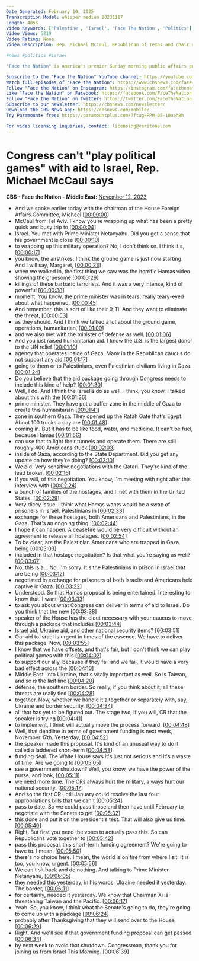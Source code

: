 ```yaml
---
Date Generated: February 10, 2025
Transcription Model: whisper medium 20231117
Length: 405s
Video Keywords: ['Palestine', 'Israel', 'Face The Nation', 'Politics']
Video Views: 6219
Video Rating: None
Video Description: Rep. Michael McCaul, Republican of Texas and chair of the House Foreign Affairs committee, tells "Face the Nation" that Congress can't "play political games" with providing aid to Israel as new House Speaker Mike Johnson faces a looming shutdown and Democrats wanting to tie aid to Israel with aid to Ukraine.

#news #politics #israel 

"Face the Nation" is America's premier Sunday morning public affairs program. The broadcast is one of the longest-running news programs in the history of television, having debuted Nov. 7, 1954, on CBS. Every Sunday, "Face the Nation" moderator and CBS News senior foreign affairs correspondent Margaret Brennan welcomes leaders, newsmakers, and experts to a lively round table discussion of current events and the latest news.

Subscribe to the "Face the Nation" YouTube channel: https://youtube.com/facethenation/​
Watch full episodes of "Face the Nation": https://www.cbsnews.com/face-the-nation/full-episodes/
Follow "Face the Nation" on Instagram: https://instagram.com/facethenation/
Like "Face the Nation" on Facebook: https://facebook.com/FaceTheNation
Follow "Face the Nation" on Twitter: https://twitter.com/FaceTheNation
Subscribe to our newsletter: https://cbsnews.com/newsletter/
Download the CBS News app: https://cbsnews.com/mobile/
Try Paramount+ free: https://paramountplus.com/?ftag=PPM-05-10aeh8h

For video licensing inquiries, contact: licensing@veritone.com
---
```


# Congress can't "play political games" with aid to Israel, Rep. Michael McCaul says
**CBS - Face the Nation - Middle East:** [November 12, 2023](https://www.youtube.com/watch?v=0bv4tFuLLVQ)
*  And we spoke earlier today with the chairman of the House Foreign Affairs Committee, Michael [[00:00:00](https://www.youtube.com/watch?v=0bv4tFuLLVQ&t=0.0s)]
*  McCaul from Tel Aviv. I know you're wrapping up what has been a pretty quick and busy trip to [[00:00:04](https://www.youtube.com/watch?v=0bv4tFuLLVQ&t=4.0s)]
*  Israel. You met with Prime Minister Netanyahu. Did you get a sense that his government is close [[00:00:10](https://www.youtube.com/watch?v=0bv4tFuLLVQ&t=10.8s)]
*  to wrapping up this military operation? No, I don't think so. I think it's, [[00:00:17](https://www.youtube.com/watch?v=0bv4tFuLLVQ&t=17.44s)]
*  you know, the airstrikes. I think the ground game is just now starting. And I will say, Margaret, [[00:00:23](https://www.youtube.com/watch?v=0bv4tFuLLVQ&t=23.44s)]
*  when we walked in, the first thing we saw was the horrific Hamas video showing the gruesome [[00:00:29](https://www.youtube.com/watch?v=0bv4tFuLLVQ&t=29.36s)]
*  killings of these barbaric terrorists. And it was a very intense, kind of powerful [[00:00:38](https://www.youtube.com/watch?v=0bv4tFuLLVQ&t=38.32s)]
*  moment. You know, the prime minister was in tears, really teary-eyed about what happened. [[00:00:45](https://www.youtube.com/watch?v=0bv4tFuLLVQ&t=45.28s)]
*  And remember, this is sort of like their 9-11. And they want to eliminate the threat, [[00:00:53](https://www.youtube.com/watch?v=0bv4tFuLLVQ&t=53.84s)]
*  as they should. And I think we talked a lot about the ground game, operations, humanitarian, [[00:01:00](https://www.youtube.com/watch?v=0bv4tFuLLVQ&t=60.400000000000006s)]
*  and we also met with the minister of defense as well. [[00:01:06](https://www.youtube.com/watch?v=0bv4tFuLLVQ&t=66.16s)]
*  And you just raised humanitarian aid. I know the U.S. is the largest donor to the UN relief [[00:01:10](https://www.youtube.com/watch?v=0bv4tFuLLVQ&t=70.72s)]
*  agency that operates inside of Gaza. Many in the Republican caucus do not support any aid [[00:01:17](https://www.youtube.com/watch?v=0bv4tFuLLVQ&t=77.84s)]
*  going to them or to Palestinians, even Palestinian civilians living in Gaza. [[00:01:24](https://www.youtube.com/watch?v=0bv4tFuLLVQ&t=84.64s)]
*  Do you believe that the aid package going through Congress needs to include this kind of help? [[00:01:30](https://www.youtube.com/watch?v=0bv4tFuLLVQ&t=90.72s)]
*  Well, I do. And I think the Israelis do as well. I think, you know, I talked about this with the [[00:01:36](https://www.youtube.com/watch?v=0bv4tFuLLVQ&t=96.96000000000001s)]
*  prime minister. They have put a buffer zone in the middle of Gaza to create this humanitarian [[00:01:41](https://www.youtube.com/watch?v=0bv4tFuLLVQ&t=101.84s)]
*  zone in southern Gaza. They opened up the Rafah Gate that's Egypt. About 100 trucks a day are [[00:01:48](https://www.youtube.com/watch?v=0bv4tFuLLVQ&t=108.88000000000001s)]
*  coming in. But it has to be like food, water, and medicine. It can't be fuel, because Hamas [[00:01:56](https://www.youtube.com/watch?v=0bv4tFuLLVQ&t=116.56s)]
*  can use that to light their tunnels and operate them. There are still roughly 400 Americans stuck [[00:02:03](https://www.youtube.com/watch?v=0bv4tFuLLVQ&t=123.2s)]
*  inside of Gaza, according to the State Department. Did you get any update on how they're doing? [[00:02:10](https://www.youtube.com/watch?v=0bv4tFuLLVQ&t=130.32s)]
*  We did. Very sensitive negotiations with the Qatari. They're kind of the lead broker, [[00:02:16](https://www.youtube.com/watch?v=0bv4tFuLLVQ&t=136.48s)]
*  if you will, of this negotiation. You know, I'm meeting with right after this interview with [[00:02:24](https://www.youtube.com/watch?v=0bv4tFuLLVQ&t=144.32s)]
*  a bunch of families of the hostages, and I met with them in the United States. [[00:02:29](https://www.youtube.com/watch?v=0bv4tFuLLVQ&t=149.51999999999998s)]
*  Very dicey issue. I think what Hamas wants would be a swap of prisoners in Israel, Palestinians in [[00:02:33](https://www.youtube.com/watch?v=0bv4tFuLLVQ&t=153.76s)]
*  exchange for these hostages, both Americans and Palestinians, in the Gaza. That's an ongoing thing. [[00:02:44](https://www.youtube.com/watch?v=0bv4tFuLLVQ&t=164.48s)]
*  I hope it can happen. A ceasefire would be very difficult without an agreement to release all hostages. [[00:02:54](https://www.youtube.com/watch?v=0bv4tFuLLVQ&t=174.0s)]
*  To be clear, are the Palestinian Americans who are trapped in Gaza being [[00:03:03](https://www.youtube.com/watch?v=0bv4tFuLLVQ&t=183.51999999999998s)]
*  included in that hostage negotiation? Is that what you're saying as well? [[00:03:07](https://www.youtube.com/watch?v=0bv4tFuLLVQ&t=187.35999999999999s)]
*  No, this is a... No, I'm sorry. It's the Palestinians in prison in Israel that are being [[00:03:12](https://www.youtube.com/watch?v=0bv4tFuLLVQ&t=192.32s)]
*  negotiated in exchange for prisoners of both Israelis and Americans held captive in Gaza. [[00:03:22](https://www.youtube.com/watch?v=0bv4tFuLLVQ&t=202.16s)]
*  Understood. So that Hamas proposal is being entertained. Interesting to know that. I want [[00:03:33](https://www.youtube.com/watch?v=0bv4tFuLLVQ&t=213.12s)]
*  to ask you about what Congress can deliver in terms of aid to Israel. Do you think that the new [[00:03:38](https://www.youtube.com/watch?v=0bv4tFuLLVQ&t=218.07999999999998s)]
*  speaker of the House has the clout necessary with your caucus to move through a package that includes [[00:03:44](https://www.youtube.com/watch?v=0bv4tFuLLVQ&t=224.16s)]
*  Israel aid, Ukraine aid, and other national security items? [[00:03:51](https://www.youtube.com/watch?v=0bv4tFuLLVQ&t=231.68s)]
*  Our aid to Israel is urgent in times of the essence. We have to deliver this package. Now, [[00:03:55](https://www.youtube.com/watch?v=0bv4tFuLLVQ&t=235.84s)]
*  I know that we have offsets, and that's fair, but I don't think we can play political games with this [[00:04:02](https://www.youtube.com/watch?v=0bv4tFuLLVQ&t=242.72s)]
*  to support our ally, because if they fail and we fail, it would have a very bad effect across the [[00:04:10](https://www.youtube.com/watch?v=0bv4tFuLLVQ&t=250.48000000000002s)]
*  Middle East. Into Ukraine, that's vitally important as well. So is Taiwan, and so is the last line [[00:04:20](https://www.youtube.com/watch?v=0bv4tFuLLVQ&t=260.32s)]
*  defense, the southern border. So really, if you think about it, all these threats are really tied [[00:04:28](https://www.youtube.com/watch?v=0bv4tFuLLVQ&t=268.4s)]
*  together. Now, whether we handle it altogether or separately with, say, Ukraine and border security, [[00:04:34](https://www.youtube.com/watch?v=0bv4tFuLLVQ&t=274.32s)]
*  all that has yet to be figured out. The stage two, if you will, CR that the speaker is trying [[00:04:41](https://www.youtube.com/watch?v=0bv4tFuLLVQ&t=281.52s)]
*  to implement, I think will actually move the process forward. [[00:04:48](https://www.youtube.com/watch?v=0bv4tFuLLVQ&t=288.71999999999997s)]
*  Well, that deadline in terms of government funding is next week, November 17th. Yesterday, [[00:04:52](https://www.youtube.com/watch?v=0bv4tFuLLVQ&t=292.88s)]
*  the speaker made this proposal. It's kind of an unusual way to do it called a laddered short-term [[00:04:58](https://www.youtube.com/watch?v=0bv4tFuLLVQ&t=298.71999999999997s)]
*  funding deal. The White House says it's just not serious and it's a waste of time. Are we going to [[00:05:05](https://www.youtube.com/watch?v=0bv4tFuLLVQ&t=305.44s)]
*  see a government shutdown? Well, you know, we have the power of the purse, and look, [[00:05:11](https://www.youtube.com/watch?v=0bv4tFuLLVQ&t=311.28s)]
*  we need more time. The CRs always hurt the military, always hurt our national security. [[00:05:17](https://www.youtube.com/watch?v=0bv4tFuLLVQ&t=317.44s)]
*  And so the first CR until January could resolve the last four appropriations bills that we can't [[00:05:24](https://www.youtube.com/watch?v=0bv4tFuLLVQ&t=324.64s)]
*  pass to date. So we could pass those and then have until February to negotiate with the Senate to get [[00:05:32](https://www.youtube.com/watch?v=0bv4tFuLLVQ&t=332.88s)]
*  this done and put it on the president's test. That will also give us time. [[00:05:40](https://www.youtube.com/watch?v=0bv4tFuLLVQ&t=340.72s)]
*  Right. But first you need the votes to actually pass this. So can Republicans vote together to [[00:05:42](https://www.youtube.com/watch?v=0bv4tFuLLVQ&t=342.88s)]
*  pass this proposal, this short-term funding agreement? We're going to have to. I mean, [[00:05:50](https://www.youtube.com/watch?v=0bv4tFuLLVQ&t=350.24s)]
*  there's no choice here. I mean, the world is on fire from where I sit. It is too, you know, urgent. [[00:05:56](https://www.youtube.com/watch?v=0bv4tFuLLVQ&t=356.4s)]
*  We can't sit back and do nothing. And talking to Prime Minister Netanyahu, [[00:06:05](https://www.youtube.com/watch?v=0bv4tFuLLVQ&t=365.12s)]
*  they needed this yesterday, in his words. Ukraine needed it yesterday. The border, [[00:06:11](https://www.youtube.com/watch?v=0bv4tFuLLVQ&t=371.12s)]
*  for certainly, needed it yesterday. We know that Chairman Xi is threatening Taiwan and the Pacific. [[00:06:17](https://www.youtube.com/watch?v=0bv4tFuLLVQ&t=377.76000000000005s)]
*  Yeah. So, you know, I think what the Senate's going to do, they're going to come up with a package [[00:06:24](https://www.youtube.com/watch?v=0bv4tFuLLVQ&t=384.32000000000005s)]
*  probably after Thanksgiving that they will send over to the House. [[00:06:29](https://www.youtube.com/watch?v=0bv4tFuLLVQ&t=389.68s)]
*  Right. And we'll see if that government funding proposal can get passed [[00:06:34](https://www.youtube.com/watch?v=0bv4tFuLLVQ&t=394.48s)]
*  by next week to avoid that shutdown. Congressman, thank you for joining us from Israel This Morning. [[00:06:39](https://www.youtube.com/watch?v=0bv4tFuLLVQ&t=399.28000000000003s)]
